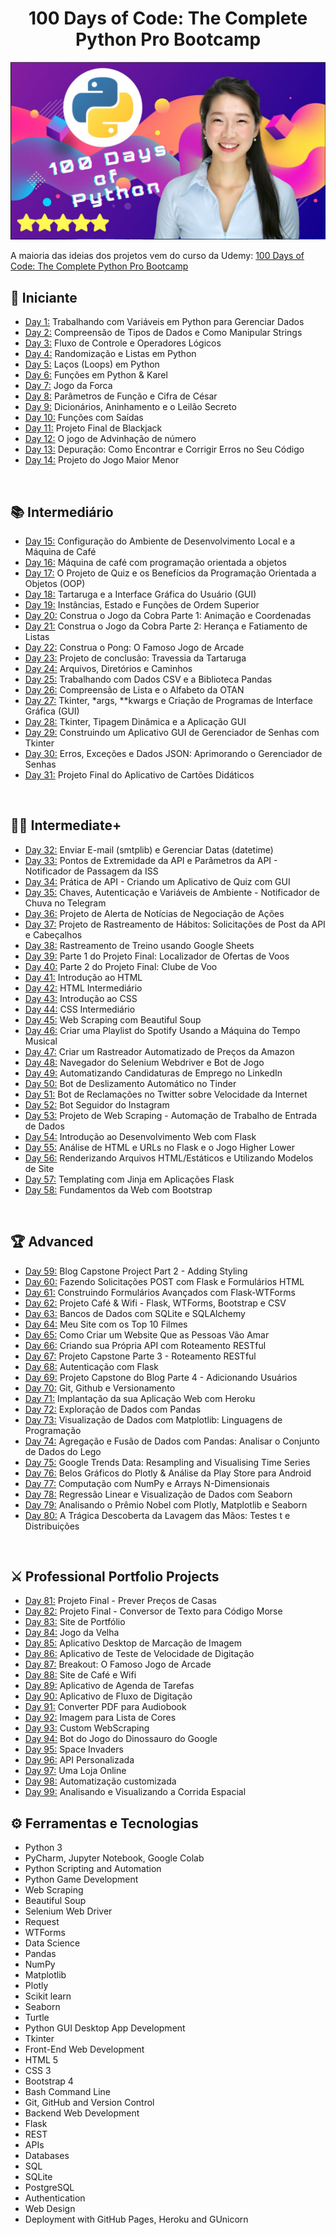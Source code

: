 <h1 align="center">100 Days of Code: The Complete Python Pro Bootcamp
</h1>

![100-days-of-code](https://github.com/EmersonPenelli/100-days-of-code-with-python/blob/main/gifs/100%20days%20of%20code.PNG)

A maioria das ideias dos projetos vem do curso da Udemy: [100 Days of Code: The Complete Python Pro Bootcamp](https://www.udemy.com/course/100-days-of-code/)


## 🔰 Iniciante 
- [Day 1:](https://github.com/EmersonPenelli/100-days-of-code-with-python/tree/main/day-01) Trabalhando com Variáveis em Python para Gerenciar Dados
- [Day 2:](https://github.com/EmersonPenelli/100-days-of-code-with-python/tree/main/day-02) Compreensão de Tipos de Dados e Como Manipular Strings
- [Day 3:](https://github.com/EmersonPenelli/100-days-of-code-with-python/tree/main/day-03) Fluxo de Controle e Operadores Lógicos
- [Day 4:](https://github.com/EmersonPenelli/100-days-of-code-with-python/tree/main/day-04) Randomização e Listas em Python
- [Day 5:](https://github.com/EmersonPenelli/100-days-of-code-with-python/tree/main/day-05) Laços (Loops) em Python
- [Day 6:](https://github.com/EmersonPenelli/100-days-of-code-with-python/tree/main/day-06) Funções em Python & Karel
- [Day 7:](https://github.com/EmersonPenelli/100-days-of-code-with-python/tree/main/day-07) Jogo da Forca
- [Day 8:](https://github.com/EmersonPenelli/100-days-of-code-with-python/tree/main/day-08) Parâmetros de Função e Cifra de César
- [Day 9:](https://github.com/EmersonPenelli/100-days-of-code-with-python/tree/main/day-09) Dicionários, Aninhamento e o Leilão Secreto
- [Day 10:](https://github.com/EmersonPenelli/100-days-of-code-with-python/tree/main/day-10) Funções com Saídas
- [Day 11:](https://github.com/EmersonPenelli/100-days-of-code-with-python/tree/main/day-11) Projeto Final de Blackjack
- [Day 12:](https://github.com/EmersonPenelli/100-days-of-code-with-python/tree/main/day-12) O jogo de Advinhação de número
- [Day 13:](https://github.com/EmersonPenelli/100-days-of-code-with-python/tree/main/day-13) Depuração: Como Encontrar e Corrigir Erros no Seu Código
- [Day 14:](https://github.com/EmersonPenelli/100-days-of-code-with-python/tree/main/day-14) Projeto do Jogo Maior Menor


<br>

## 📚 Intermediário
- [Day 15:](https://github.com/EmersonPenelli/100-days-of-code-with-python/tree/main/day-15) Configuração do Ambiente de Desenvolvimento Local e a Máquina de Café
- [Day 16:](https://github.com/EmersonPenelli/100-days-of-code-with-python/tree/main/day-16) Máquina de café com programação orientada a objetos
- [Day 17:](https://github.com/EmersonPenelli/100-days-of-code-with-python/tree/main/day-17) O Projeto de Quiz e os Benefícios da Programação Orientada a Objetos (OOP)
- [Day 18:](https://github.com/EmersonPenelli/100-days-of-code-with-python/tree/main/day-18) Tartaruga e a Interface Gráfica do Usuário (GUI)
- [Day 19:](https://github.com/EmersonPenelli/100-days-of-code-with-python/tree/main/day-19) Instâncias, Estado e Funções de Ordem Superior
- [Day 20:](https://github.com/EmersonPenelli/100-days-of-code-with-python/tree/main/day-20) Construa o Jogo da Cobra Parte 1: Animação e Coordenadas
- [Day 21:](https://github.com/EmersonPenelli/100-days-of-code-with-python/tree/main/day-21) Construa o Jogo da Cobra Parte 2: Herança e Fatiamento de Listas
- [Day 22:](https://github.com/EmersonPenelli/100-days-of-code-with-python/tree/main/day-22) Construa o Pong: O Famoso Jogo de Arcade
- [Day 23:](https://github.com/EmersonPenelli/100-days-of-code-with-python/tree/main/day-23) Projeto de conclusão: Travessia da Tartaruga
- [Day 24:](https://github.com/EmersonPenelli/100-days-of-code-with-python/tree/main/day-24) Arquivos, Diretórios e Caminhos
- [Day 25:](https://github.com/EmersonPenelli/100-days-of-code-with-python/tree/main/day-24) Trabalhando com Dados CSV e a Biblioteca Pandas
- [Day 26:](https://github.com/EmersonPenelli/100-days-of-code-with-python/tree/main/day-26) Compreensão de Lista e o Alfabeto da OTAN
- [Day 27:](https://github.com/EmersonPenelli/100-days-of-code-with-python/tree/main/day-27) Tkinter, *args, **kwargs e Criação de Programas de Interface Gráfica (GUI)
- [Day 28:](https://github.com/EmersonPenelli/100-days-of-code-with-python/tree/main/day-28) Tkinter, Tipagem Dinâmica e a Aplicação GUI
- [Day 29:](https://github.com/EmersonPenelli/100-days-of-code-with-python/tree/main/day-29) Construindo um Aplicativo GUI de Gerenciador de Senhas com Tkinter
- [Day 30:](https://github.com/EmersonPenelli/100-days-of-code-with-python/tree/main/day-30) Erros, Exceções e Dados JSON: Aprimorando o Gerenciador de Senhas
- [Day 31:](https://github.com/EmersonPenelli/100-days-of-code-with-python/tree/main/day-31) Projeto Final do Aplicativo de Cartões Didáticos

<br>

## 👨‍💻 Intermediate+
- [Day 32:](https://github.com/EmersonPenelli/100-days-of-code-with-python/tree/main/day-32) Enviar E-mail (smtplib) e Gerenciar Datas (datetime)
- [Day 33:](https://github.com/EmersonPenelli/100-days-of-code-with-python/tree/main/day-33) Pontos de Extremidade da API e Parâmetros da API - Notificador de Passagem da ISS
- [Day 34:](https://github.com/EmersonPenelli/100-days-of-code-with-python/tree/main/day-34) Prática de API - Criando um Aplicativo de Quiz com GUI
- [Day 35:](https://github.com/EmersonPenelli/100-days-of-code-with-python/tree/main/day-35) Chaves, Autenticação e Variáveis de Ambiente - Notificador de Chuva no Telegram
- [Day 36:](https://github.com/EmersonPenelli/100-days-of-code-with-python/tree/main/day-36) Projeto de Alerta de Notícias de Negociação de Ações
- [Day 37:](https://github.com/EmersonPenelli/100-days-of-code-with-python/tree/main/day-37) Projeto de Rastreamento de Hábitos: Solicitações de Post da API e Cabeçalhos
- [Day 38:](https://github.com/EmersonPenelli/100-days-of-code-with-python/tree/main/day-38) Rastreamento de Treino usando Google Sheets
- [Day 39:](https://github.com/EmersonPenelli/100-days-of-code-with-python/tree/main/day-39) Parte 1 do Projeto Final: Localizador de Ofertas de Voos
- [Day 40:](https://github.com/EmersonPenelli/100-days-of-code-with-python/tree/main/day-40) Parte 2 do Projeto Final: Clube de Voo
- [Day 41:](https://github.com/EmersonPenelli/100-days-of-code-with-python/tree/main/day-41) Introdução ao HTML
- [Day 42:](https://github.com/EmersonPenelli/100-days-of-code-with-python/tree/main/day-42) HTML Intermediário
- [Day 43:](https://github.com/EmersonPenelli/100-days-of-code-with-python/tree/main/day-43) Introdução ao CSS
- [Day 44:](https://github.com/EmersonPenelli/100-days-of-code-with-python/tree/main/day-44) CSS Intermediário
- [Day 45:](https://github.com/EmersonPenelli/100-days-of-code-with-python/tree/main/day-45) Web Scraping com Beautiful Soup
- [Day 46:](https://github.com/EmersonPenelli/100-days-of-code-with-python/tree/main/day-46) Criar uma Playlist do Spotify Usando a Máquina do Tempo Musical
- [Day 47:](https://github.com/EmersonPenelli/100-days-of-code-with-python/tree/main/day-47) Criar um Rastreador Automatizado de Preços da Amazon
- [Day 48:](https://github.com/EmersonPenelli/100-days-of-code-with-python/tree/main/day-48) Navegador do Selenium Webdriver e Bot de Jogo
- [Day 49:](https://github.com/EmersonPenelli/100-days-of-code-with-python/tree/main/day-49) Automatizando Candidaturas de Emprego no LinkedIn
- [Day 50:](https://github.com/EmersonPenelli/100-days-of-code-with-python/tree/main/day-50) Bot de Deslizamento Automático no Tinder
- [Day 51:](https://github.com/EmersonPenelli/100-days-of-code-with-python/tree/main/day-51) Bot de Reclamações no Twitter sobre Velocidade da Internet
- [Day 52:](https://github.com/EmersonPenelli/100-days-of-code-with-python/tree/main/day-52) Bot Seguidor do Instagram
- [Day 53:](https://github.com/EmersonPenelli/100-days-of-code-with-python/tree/main/day-53) Projeto de Web Scraping - Automação de Trabalho de Entrada de Dados
- [Day 54:](https://github.com/EmersonPenelli/100-days-of-code-with-python/tree/main/day-54) Introdução ao Desenvolvimento Web com Flask
- [Day 55:](https://github.com/EmersonPenelli/100-days-of-code-with-python/tree/main/day-55) Análise de HTML e URLs no Flask e o Jogo Higher Lower
- [Day 56:](https://github.com/EmersonPenelli/100-days-of-code-with-python/tree/main/day-56) Renderizando Arquivos HTML/Estáticos e Utilizando Modelos de Site
- [Day 57:](https://github.com/EmersonPenelli/100-days-of-code-with-python/tree/main/day-57) Templating com Jinja em Aplicações Flask
- [Day 58:](https://github.com/EmersonPenelli/100-days-of-code-with-python/tree/main/day-58) Fundamentos da Web com Bootstrap

<br>


  ## 🏆 Advanced
- [Day 59:](https://github.com/EmersonPenelli/100-days-of-code-with-python/tree/main/day-59) Blog Capstone Project Part 2 - Adding Styling
- [Day 60:](https://github.com/EmersonPenelli/100-days-of-code-with-python/tree/main/day-60) Fazendo Solicitações POST com Flask e Formulários HTML
- [Day 61:](https://github.com/EmersonPenelli/100-days-of-code-with-python/tree/main/day-61) Construindo Formulários Avançados com Flask-WTForms
- [Day 62:](https://github.com/EmersonPenelli/100-days-of-code-with-python/tree/main/day-62) Projeto Café & Wifi - Flask, WTForms, Bootstrap e CSV
- [Day 63:](https://github.com/EmersonPenelli/100-days-of-code-with-python/tree/main/day-63) Bancos de Dados com SQLite e SQLAlchemy
- [Day 64:](https://github.com/EmersonPenelli/100-days-of-code-with-python/tree/main/day-64) Meu Site com os Top 10 Filmes
- [Day 65:](https://github.com/EmersonPenelli/100-days-of-code-with-python/tree/main/day-65) Como Criar um Website Que as Pessoas Vão Amar
- [Day 66:](https://github.com/EmersonPenelli/100-days-of-code-with-python/tree/main/day-66) Criando sua Própria API com Roteamento RESTful
- [Day 67:](https://github.com/EmersonPenelli/100-days-of-code-with-python/tree/main/day-67) Projeto Capstone Parte 3 - Roteamento RESTful
- [Day 68:](https://github.com/EmersonPenelli/100-days-of-code-with-python/tree/main/day-68) Autenticação com Flask
- [Day 69:](https://github.com/EmersonPenelli/100-days-of-code-with-python/new/main/day-69) Projeto Capstone do Blog Parte 4 - Adicionando Usuários
- [Day 70:](https://github.com/EmersonPenelli/100-days-of-code-with-python/tree/main/day-70) Git, Github e Versionamento
- [Day 71:](https://github.com/EmersonPenelli/100-days-of-code-with-python/tree/main/day-71) Implantação da sua Aplicação Web com Heroku
- [Day 72:](https://github.com/EmersonPenelli/100-days-of-code-with-python/tree/main/day-72) Exploração de Dados com Pandas
- [Day 73:](https://github.com/EmersonPenelli/100-days-of-code-with-python/tree/main/day-73) Visualização de Dados com Matplotlib: Linguagens de Programação
- [Day 74:](https://github.com/EmersonPenelli/100-days-of-code-with-python/tree/main/day-74) Agregação e Fusão de Dados com Pandas: Analisar o Conjunto de Dados do Lego
- [Day 75:](https://github.com/EmersonPenelli/100-days-of-code-with-python/tree/main/day-75) Google Trends Data: Resampling and Visualising Time Series
- [Day 76:](https://github.com/EmersonPenelli/100-days-of-code-with-python/tree/main/day-76) Belos Gráficos do Plotly & Análise da Play Store para Android
- [Day 77:](https://github.com/EmersonPenelli/100-days-of-code-with-python/tree/main/day-77) Computação com NumPy e Arrays N-Dimensionais
- [Day 78:](https://github.com/EmersonPenelli/100-days-of-code-with-python/tree/main/day-78) Regressão Linear e Visualização de Dados com Seaborn
- [Day 79:](https://github.com/EmersonPenelli/100-days-of-code-with-python/tree/main/day-79) Analisando o Prêmio Nobel com Plotly, Matplotlib e Seaborn
- [Day 80:](https://github.com/EmersonPenelli/100-days-of-code-with-python/tree/main/day-80) A Trágica Descoberta da Lavagem das Mãos: Testes t e Distribuições

<br>

## ⚔ Professional Portfolio Projects
- [Day 81:](https://github.com/EmersonPenelli/100-days-of-code-with-python/tree/main/day-81) Projeto Final - Prever Preços de Casas
- [Day 82:](https://github.com/EmersonPenelli/100-days-of-code-with-python/tree/main/day-82) Projeto Final - Conversor de Texto para Código Morse
- [Day 83:](https://github.com/EmersonPenelli/100-days-of-code-with-python/tree/main/day-83) Site de Portfólio
- [Day 84:](https://github.com/EmersonPenelli/100-days-of-code-with-python/tree/main/day-84) Jogo da Velha
- [Day 85:](https://github.com/EmersonPenelli/100-days-of-code-with-python/tree/main/day-85) Aplicativo Desktop de Marcação de Imagem
- [Day 86:](https://github.com/EmersonPenelli/100-days-of-code-with-python/tree/main/day-86) Aplicativo de Teste de Velocidade de Digitação
- [Day 87:](https://github.com/EmersonPenelli/100-days-of-code-with-python/tree/main/day-87) Breakout: O Famoso Jogo de Arcade
- [Day 88:](https://github.com/EmersonPenelli/100-days-of-code-with-python/tree/main/day-88) Site de Café e Wifi
- [Day 89:](https://github.com/EmersonPenelli/100-days-of-code-with-python/tree/main/day-89) Aplicativo de Agenda de Tarefas
- [Day 90:](https://github.com/EmersonPenelli/100-days-of-code-with-python/tree/main/day-90) Aplicativo de Fluxo de Digitação
- [Day 91:](https://github.com/EmersonPenelli/100-days-of-code-with-python/tree/main/day-91) Converter PDF para Audiobook
- [Day 92:](https://github.com/EmersonPenelli/100-days-of-code-with-python/tree/main/day-92) Imagem para Lista de Cores
- [Day 93:](https://github.com/EmersonPenelli/100-days-of-code-with-python/tree/main/day-93) Custom WebScraping
- [Day 94:](https://github.com/EmersonPenelli/100-days-of-code-with-python/tree/main/day-94) Bot do Jogo do Dinossauro do Google
- [Day 95:](https://github.com/EmersonPenelli/100-days-of-code-with-python/tree/main/day-95) Space Invaders
- [Day 96:](https://github.com/EmersonPenelli/100-days-of-code-with-python/tree/main/day-96) API Personalizada
- [Day 97:](https://github.com/EmersonPenelli/100-days-of-code-with-python/tree/main/day-97) Uma Loja Online
- [Day 98:](https://github.com/EmersonPenelli/100-days-of-code-with-python/tree/main/day-98) Automatização customizada
- [Day 99:](https://github.com/EmersonPenelli/100-days-of-code-with-python/tree/main/day-99) Analisando e Visualizando a Corrida Espacial




  
## ⚙ Ferramentas e Tecnologias 
- Python 3
- PyCharm, Jupyter Notebook, Google Colab
- Python Scripting and Automation
- Python Game Development
- Web Scraping
- Beautiful Soup
- Selenium Web Driver
- Request
- WTForms
- Data Science
- Pandas
- NumPy
- Matplotlib
- Plotly
- Scikit learn
- Seaborn
- Turtle
- Python GUI Desktop App Development
- Tkinter
- Front-End Web Development
- HTML 5
- CSS 3
- Bootstrap 4
- Bash Command Line
- Git, GitHub and Version Control
- Backend Web Development
- Flask
- REST
- APIs
- Databases
- SQL
- SQLite
- PostgreSQL
- Authentication
- Web Design
- Deployment with GitHub Pages, Heroku and GUnicorn
